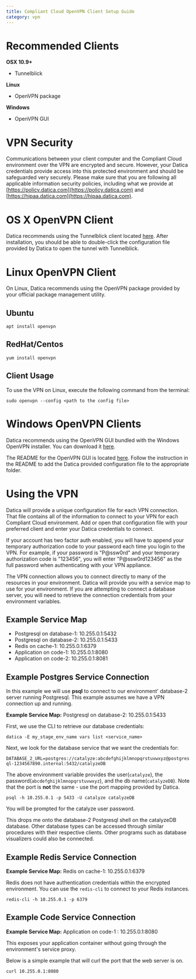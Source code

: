 ```yaml
---
title: Compliant Cloud OpenVPN Client Setup Guide
category: vpn
---
```


# Recommended Clients

**OSX 10.9+**
  * Tunnelblick

**Linux**
  * OpenVPN package

**Windows**
  * OpenVPN GUI

# VPN Security

Communications between your client computer and the Compliant Cloud environment over the VPN are encrypted and secure. However, your Datica credentials provide access into this protected environment and should be safeguarded very securely. Please make sure that you are following all applicable information security policies, including what we provide at [https://policy.datica.com](https://policy.datica.com) and [https://hipaa.datica.com](https://hipaa.datica.com).

# OS X OpenVPN Client

Datica recommends using the Tunnelblick client located [here](https://tunnelblick.net/downloads.html). After installation, you should be able to double-click the configuration file provided by Datica to open the tunnel with Tunnelblick.

# Linux OpenVPN Client

On Linux, Datica recommends using the OpenVPN package provided by your official package management utility.

## Ubuntu

`apt install openvpn`

## RedHat/Centos

`yum install openvpn`

## Client Usage

To use the VPN on Linux, execute the following command from the terminal:

`sudo openvpn --config <path to the config file>`

# Windows OpenVPN Clients

Datica recommends using the OpenVPN GUI bundled with the Windows OpenVPN installer. You can download it [here](https://openvpn.net/index.php/open-source/downloads.html).

The README for the OpenVPN GUI is located [here](https://github.com/OpenVPN/openvpn-gui/). Follow the instruction in the README to add the Datica provided configuration file to the appropriate folder.

# Using the VPN

Datica will provide a unique configuration file for each VPN connection. That file contains all of the information to connect to your VPN for each Compliant Cloud environment. Add or open that configuration file with your preferred client and enter your Datica credentials to connect.

If your account has two factor auth enabled, you will have to append your temporary authorization code to your password each time you login to the VPN. For example, if your password is "P@ssw0rd" and your temporary authorization code is "123456", you will enter "P@ssw0rd123456" as the full password when authenticating with your VPN appliance.

The VPN connection allows you to connect directly to many of the resources in your environment. Datica will provide you with a service map to use for your environment. If you are attempting to connect a database server, you will need to retrieve the connection credentials from your environment variables.

## Example Service Map

  - Postgresql on database-1: 10.255.0.1:5432
  - Postgresql on database-2: 10.255.0.1:5433
  - Redis on cache-1: 10.255.0.1:6379
  - Application on code-1: 10.255.0.1:8080
  - Application on code-2: 10.255.0.1:8081

## Example Postgres Service Connection

In this example we will use **psql** to connect to our environment' database-2 server running Postgresql. This example assumes we have a VPN connection up and running.

**Example Service Map:** Postgresql on database-2: 10.255.0.1:5433

First, we use the CLI to retrieve our database credentials:

`datica -E my_stage_env_name vars list <service_name>`

Next, we look for the database service that we want the credentials for:

`DATABASE_2_URL=postgres://catalyze:abcdefghijklmnopqrstuvwxyz@postgresql-1234567890.internal:5432/catalyzeDB`

The above environment variable provides the user(`catalyze`), the password(`abcdefghijklmnopqrstuvwxyz`), and the db name(`catalyzeDB`). Note that the port is **not** the same - use the port mapping provided by Datica.

`psql -h 10.255.0.1 -p 5433 -U catalyze catalyzeDB`

You will be prompted for the catalyze user password.

This drops me onto the database-2 Postgresql shell on the catalyzeDB database. Other database types can be accessed through similar procedures with their respective clients. Other programs such as database visualizers could also be connected.

## Example Redis Service Connection

**Example Service Map:** Redis on cache-1: 10.255.0.1:6379

Redis does not have authentication credentials within the encrypted environment. You can use the `redis-cli` to connect to your Redis instances.

`redis-cli -h 10.255.0.1 -p 6379`

## Example Code Service Connection

**Example Service Map:** Application on code-1 : 10.255.0.1:8080

This exposes your application container without going through the environment's service proxy.

Below is a simple example that will curl the port that the web server is on.

`curl 10.255.0.1:8080`
